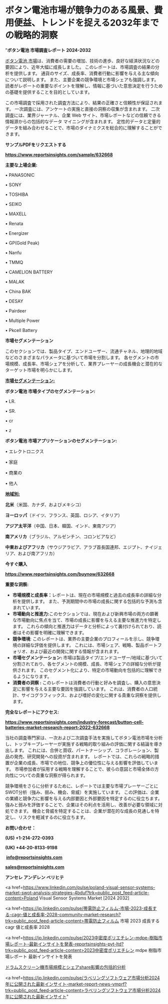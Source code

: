 # ボタン電池市場が競争力のある風景、費用便益、トレンドを捉える2032年までの戦略的洞察

"<strong>ボタン電池 市場調査レポート 2024-2032</strong>

<a href=https://www.reportsinsights.com/sample/632668>ボタン電池 市場</a>は、消費者の需要の増加、技術の進歩、良好な経済状況などの要因により、近年大幅に成長しました。 このレポートは、市場調査の結果の分析を提供します。 通貨のサイズ、成長率、消費者行動に影響を与える主な傾向について説明します。 また、主要企業の競争環境と市場シェアも強調します。 読者がレポートの重要なポイントを理解し、情報に基づいた意思決定を行うための基礎を提供することを目的としています。

この市場調査で採用された調査方法により、結果の正確さと信頼性が保証されます。 一次調査には、アンケートの実施と直接の洞察の収集が含まれます。 二次調査には、業界ジャーナル、企業 Web サイト、市場レポートなどの信頼できる情報源からの包括的なデータ マイニングが含まれます。 定性的データと定量的データを組み合わせることで、市場のダイナミクスを総合的に理解することができます。

<strong><b>サンプルPDFをリクエストする</b></strong>

<a href=https://www.reportsinsights.com/sample/632668><strong><u>https://www.reportsinsights.com/sample/632668</u></strong></a>

<strong>主要な上場企業:</strong>

• PANASONIC

• SONY

• TOSHIBA

• SEIKO

• MAXELL

• Renata

• Energizer

• GP(Gold Peak)

• Nanfu

• TMMQ

• CAMELION BATTERY

• MALAK

• China BAK

• DESAY

• Pairdeer

• Multiple Power

• Pkcell Battery

<strong>市場セグメンテーション</strong>

このセクションでは、製品タイプ、エンドユーザー、流通チャネル、地理的地域などのさまざまなパラメータに基づいて市場を分割します。 各セグメントの市場規模、成長率、市場シェアを分析して、業界プレーヤーの成長機会と潜在的なターゲット市場を明らかにします。

<strong><u>市場セグメンテーション</u></strong><strong><u>:</u></strong>

<strong>ボタン電池 市場タイプのセグメンテーション:</strong>

• LR.

• SR.

• cr

• z

<strong>ボタン電池 市場アプリケーションのセグメンテーション:</strong>

• エレクトロニクス

• 家庭

• 商業の

• 他人

<strong><u>地域別</u></strong><strong><u>:</u></strong>

<strong>北米</strong>（米国、カナダ、およびメキシコ）

<strong>ヨーロッパ</strong>（ドイツ、フランス、英国、ロシア、イタリア）

<strong>アジア太平洋</strong>（中国、日本、韓国、インド、東南アジア）

<strong>南アメリカ</strong>（ブラジル、アルゼンチン、コロンビアなど）

<strong>中東およびアフリカ</strong>（サウジアラビア、アラブ首長国連邦、エジプト、ナイジェリア、および南アフリカ）

<strong>今すぐ購入</strong>

<a href=https://www.reportsinsights.com/buynow/632668><strong><u>https://www.reportsinsights.com/buynow/632668</u></strong></a>

<strong>重要な洞察:</strong>
<ul>
  <li><strong>市場規模と成長率：</strong>レポートは、現在の市場規模と過去の成長率の詳細な分析を提供します。 また、予測期間中の市場の成長に関する包括的な予測も含まれています。</li>
  <li><strong>市場動向と推進力:</strong>このセクションでは、現在および新興市場の両方の顕著な市場動向に焦点を当て、市場の成長に影響を与える主要な推進力を特定します。 これらの傾向と推進力はデータと分析によって裏付けられており、読者はその影響を明確に理解できます。</li>
  <li><strong>競争環境</strong>: このレポートは、業界の主要企業のプロフィールを示し、競争環境の詳細な評価を提供します。 これには、市場シェア、戦略、製品ポートフォリオ、および最近の開発に関する情報が含まれます。</li>
  <li><strong>市場セグメンテーション: </strong>市場は製品タイプ/エンドユーザー/地域に基づいて分割されており、各セグメントの規模、成長、市場シェアの詳細な分析が提供されます。 このセグメント化により、特定の市場動向を包括的に理解できるようになります。</li>
  <li><strong>消費者の洞察 : </strong>このレポートは消費者の行動と好みを調査し、購入の意思決定に影響を与える主要な要因を強調しています。 これは、消費者の人口統計、サイコグラフィックス、および嗜好の変化に関する貴重な洞察を提供します。</li>
</ul>
<strong>完全なレポートにアクセス:</strong>

<a href=https://www.reportsinsights.com/industry-forecast/button-cell-batteries-market-research-report-2022-632668><strong><u><b>https://www.reportsinsights.com/industry-forecast/button-cell-batteries-market-research-report-2022-632668</b></u></strong></a>

当社の調査専門家は、一次および二次調査手法を実施してボタン電池市場を分析し、トップキープレーヤーが実施する戦略的取り組みの評価に関する結論を導き出します。 これには、合併と買収、パートナーシップ、コラボレーション、製品の発売、研究開発への投資が含まれます。 レポートでは、これらの戦略的措置が企業の成長、市場での地位、競争上の優位性に与える影響を評価しています。 市場参加者が採用する戦略を理解することで、彼らの意図と市場全体の方向性についての貴重な洞察が得られます。

競争環境をさらに分析するために、レポートでは主要な市場プレーヤーごとにSWOT分析（強み、弱み、機会、脅威）を実施しています。 この評価は、企業の業績と競争力に影響を与える内部要因と外部要因を特定するのに役立ちます。 強みと弱みを評価することで、企業はその利点を活用し、改善が必要な領域に対処できます。 機会と脅威を特定することは、企業が潜在的な成長の見通しを特定し、リスクを軽減するのに役立ちます。

<strong>お問い合わせ：</strong>

<strong>(US) +1-214-272-0393</strong>

<strong>(UK) +44-20-8133-9198</strong>

<strong> </strong><a href=info@reportsinsights.com><strong><u>info@reportsinsights.com</u></strong></a>

<a href=sales@reportsinsights.com><strong><u>sales@reportsinsights.com</u></strong></a>

<strong>アンセレ アンデレン ベリヒテ</strong>

<a href=https://www.linkedin.com/pulse/poland-visual-sensor-systems-market-swot-analysis-strategies-4bduf?trk=public_post_feed-article-content>Poland Visual Sensor Systems Market [2024 2032]</a>

<a href=https://jp.linkedin.com/pulse/帯電防止フィルム-市場-2023-成長する-cagr-値と成長率-2028-community-market-research?trk=public_post_feed-article-content>帯電防止フィルム 市場 2023 成長する cagr 値と成長率 2028</a>

<a href=https://jp.linkedin.com/pulse/2023中密度ポリエチレン-mdpe-樹脂市場レポート-最新インサイトを発表-reportsinsights-pvt-ltd?trk=public_post_feed-article-content>2023中密度ポリエチレン mdpe 樹脂市場レポート 最新インサイトを発表</a>

<a href=https://www.linkedin.com/pulse/ドラムスクリーン機市場規模とシェアshare影響の包括的分析-reportsinsights-pvt-ltd-tvs2f/>ドラムスクリーン機市場規模とシェアshare影響の包括的分析</a>

<a href=https://jp.linkedin.com/pulse/ラベリングソフトウェア市場分析2024年に公開された最新インサイト-market-report-news-vmprf?trk=public_post_feed-article-content>ラベリングソフトウェア市場分析2024年に公開された最新インサイト</a>"
